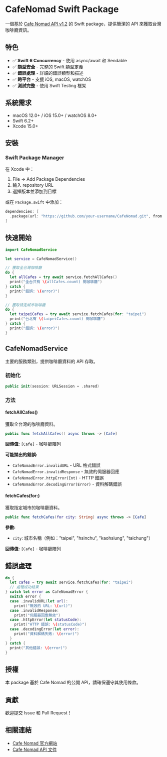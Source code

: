 # CafeNomad Swift Package

一個基於 [Cafe Nomad API v1.2](https://cafenomad.tw/developers/docs/v1.2) 的 Swift package，提供簡潔的 API 來獲取台灣咖啡廳資訊。

## 特色

- ✅ **Swift 6 Concurrency** - 使用 async/await 和 Sendable
- ✅ **類型安全** - 完整的 Swift 類型定義
- ✅ **錯誤處理** - 詳細的錯誤類型和描述
- ✅ **跨平台** - 支援 iOS, macOS, watchOS
- ✅ **測試完整** - 使用 Swift Testing 框架

## 系統需求

- macOS 12.0+ / iOS 15.0+ / watchOS 8.0+
- Swift 6.2+
- Xcode 15.0+

## 安裝

### Swift Package Manager

在 Xcode 中：
1. File → Add Package Dependencies
2. 輸入 repository URL
3. 選擇版本並添加到目標

或在 `Package.swift` 中添加：

```swift
dependencies: [
  .package(url: "https://github.com/your-username/CafeNomad.git", from: "1.0.0")
]
```

## 快速開始

```swift
import CafeNomadService

let service = CafeNomadService()

// 獲取全台灣咖啡廳
do {
  let allCafes = try await service.fetchAllCafes()
  print("全台共有 \(allCafes.count) 間咖啡廳")
} catch {
  print("錯誤: \(error)")
}

// 獲取特定城市咖啡廳
do {
  let taipeiCafes = try await service.fetchCafes(for: "taipei")
  print("台北有 \(taipeiCafes.count) 間咖啡廳")
} catch {
  print("錯誤: \(error)")
}
```

## CafeNomadService

主要的服務類別，提供咖啡廳資料的 API 存取。

### 初始化

```swift
public init(session: URLSession = .shared)
```

### 方法

#### fetchAllCafes()

獲取全台灣的咖啡廳資料。

```swift
public func fetchAllCafes() async throws -> [Cafe]
```

**回傳值:** `[Cafe]` - 咖啡廳陣列

**可能拋出的錯誤:**
- `CafeNomadError.invalidURL` - URL 格式錯誤
- `CafeNomadError.invalidResponse` - 無效的伺服器回應
- `CafeNomadError.httpError(Int)` - HTTP 錯誤
- `CafeNomadError.decodingError(Error)` - 資料解碼錯誤

#### fetchCafes(for:)

獲取指定城市的咖啡廳資料。

```swift
public func fetchCafes(for city: String) async throws -> [Cafe]
```

**參數:**
- `city`: 城市名稱（例如："taipei", "hsinchu", "kaohsiung", "taichung"）

**回傳值:** `[Cafe]` - 咖啡廳陣列

## 錯誤處理

```swift
do {
  let cafes = try await service.fetchCafes(for: "taipei")
  // 處理成功結果
} catch let error as CafeNomadError {
  switch error {
  case .invalidURL(let url):
    print("無效的 URL: \(url)")
  case .invalidResponse:
    print("伺服器回應無效")
  case .httpError(let statusCode):
    print("HTTP 錯誤: \(statusCode)")
  case .decodingError(let error):
    print("資料解碼失敗: \(error)")
  }
} catch {
  print("其他錯誤: \(error)")
}
```

## 授權

本 package 基於 Cafe Nomad 的公開 API，請確保遵守其使用條款。

## 貢獻

歡迎提交 Issue 和 Pull Request！

## 相關連結

- [Cafe Nomad 官方網站](https://cafenomad.tw)
- [Cafe Nomad API 文件](https://cafenomad.tw/developers/docs/v1.2) 